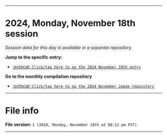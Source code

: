 
***

# 2024, Monday, November 18th session

_Session data for this day is available in a separate repository._

**Jump to the specific entry:**

- [:octocat: `Click/tap here to go the 2024 November 18th entry`](https://github.com/seanpm2001/SeansLifeArchive_Images_ModernSmurfsVillage_Y2024_V11/tree/SeansLifeArchive_ModernSmurfsVillage_Y2024_V11_Main-dev/2024/11_November/18/)

**Go to the monthly compilation repository**

- [:octocat: `Click/tap here to go the 2024 November image repository`](https://github.com/seanpm2001/SeansLifeArchive_Images_ModernSmurfsVillage_Y2024_V11/)

***

# File info

**File version:** `1 (2024, Monday, November 18th at 08:12 pm PST)`

***
